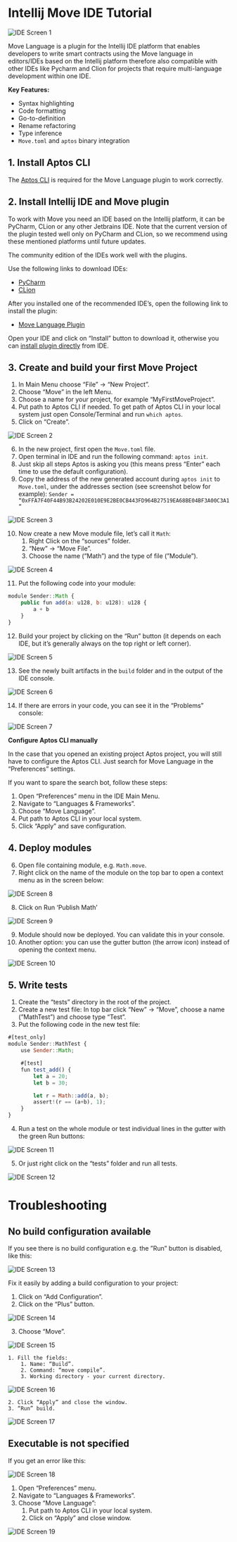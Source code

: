 # Intellij Move IDE Tutorial

![IDE Screen 1](/assets/ide_1.png)

Move Language is a plugin for the Intellij IDE platform that enables developers to write smart contracts using the Move language in editors/IDEs based on the Intellij platform therefore also compatible with other IDEs like Pycharm and Clion for projects that require multi-language development within one IDE.

**Key Features:**

- Syntax highlighting
- Code formatting
- Go-to-definition
- Rename refactoring
- Type inference
- `Move.toml` and `aptos` binary integration

## 1. Install Aptos CLI

The [Aptos CLI](https://github.com/aptos-labs/aptos-core/blob/main/crates/aptos/README.md#install-the-aptos-cli) is required for the Move Language plugin to work correctly. 

## 2. Install Intellij IDE and Move plugin

To work with Move you need an IDE based on the Intellij platform, it can be PyCharm, CLion or any other Jetbrains IDE. Note that the current version of the plugin tested well only on PyCharm and CLion, so we recommend using these mentioned platforms until future updates. 

The community edition of the IDEs work well with the plugins.

Use the following links to download IDEs:

- [PyCharm](https://www.jetbrains.com/pycharm/)
- [CLion](https://www.jetbrains.com/clion/)

After you installed one of the recommended IDE’s, open the following link to install the plugin:

- [Move Language Plugin](https://plugins.jetbrains.com/plugin/14721-move-language)

Open your IDE and click on “Install” button to download it, otherwise you can [install plugin directly](https://www.jetbrains.com/help/idea/managing-plugins.html) from IDE.

## 3. Create and build your first Move Project

1. In Main Menu choose “File” → “New Project”.
2. Choose “Move” in the left Menu.
3. Choose a name for your project, for example “MyFirstMoveProject”.
4. Put path to Aptos CLI if needed. To get path of Aptos CLI in your local system just open Console/Terminal and run `which aptos`.
5. Click on “Create”.

![IDE Screen 2](/assets/ide_2.png)

6. In the new project, first open the `Move.toml` file.
7. Open terminal in IDE and run the following command: `aptos init`.
8. Just skip all steps Aptos is asking you (this means press “Enter” each time to use the default configuration).
9. Copy the address of the new generated account during `aptos init` to `Move.toml`, under the addresses section (see screenshot below for example): `Sender = “0xFFA7F40F44B93B24202E010E9E2BE0CB443FD964B27519EA68BE04BF3A00C3A1”`

![IDE Screen 3](/assets/ide_3.png)

10. Now create a new Move module file, let’s call it `Math`:
    1. Right Click on the “sources” folder.
    2. “New” → “Move File”.
    3. Choose the name (”Math”) and the type of file (”Module”).
    
![IDE Screen 4](/assets/ide_4.png)
    

11. Put the following code into your module:

```jsx
module Sender::Math {
    public fun add(a: u128, b: u128): u128 {
        a + b
    }
}
```

12. Build your project by clicking on the “Run” button (it depends on each IDE, but it’s generally always on the top right or left corner).
    
![IDE Screen 5](/assets/ide_5.png)
    
13. See the newly built artifacts in the `build` folder and in the output of the IDE console.
    
![IDE Screen 6](/assets/ide_6.png)
    

14.  If there are errors in your code, you can see it in the “Problems” console:

![IDE Screen 7](/assets/ide_7.png)

**Configure Aptos CLI manually**

In the case that you opened an existing project Aptos project, you will still have to configure the Aptos CLI. Just search for Move Language in the “Preferences” settings.

If you want to spare the search bot, follow these steps:

1. Open “Preferences” menu in the IDE Main Menu.
2. Navigate to “Languages & Frameworks”.
3. Choose “Move Language”.
4. Put path to Aptos CLI in your local system. 
5. Click “Apply” and save configuration.

## 4. Deploy modules

6. Open file containing module, e.g. `Math.move`.
7. Right click on the name of the module on the top bar to open a context menu as in the screen below:
    
![IDE Screen 8](/assets/ide_8.png)
    
8. Click on Run ‘Publish Math’

![IDE Screen 9](/assets/ide_9.png)

9. Module should now be deployed. You can validate this in your console.
10. Another option: you can use  the gutter button (the arrow icon) instead of opening the context menu.
    
![IDE Screen 10](/assets/ide_10.png)    

## 5. Write tests

1. Create the “tests” directory in the root of the project.
2. Create a new test file: In top bar click “New” → “Move”, choose a name (”MathTest”) and choose type “Test”.
3. Put the following code in the new test file:

```jsx
#[test_only]
module Sender::MathTest {
    use Sender::Math;

    #[test]
    fun test_add() {
        let a = 20;
        let b = 30;

        let r = Math::add(a, b);
        assert!(r == (a+b), 1);
    }
}
```

4. Run a test on the whole module or test individual lines in the gutter with the green Run buttons:

![IDE Screen 11](/assets/ide_11.png)

5. Or just right click on the “tests” folder and run all tests.

![IDE Screen 12](/assets/ide_12.png)

# Troubleshooting

## No build configuration available

If you see there is no build configuration e.g. the ”Run” button is disabled, like this:

![IDE Screen 13](/assets/ide_13.png)

Fix it easily by adding a build configuration to your project:

1. Click on “Add Configuration”.
2. Click on the “Plus” button.
    
![IDE Screen 14](/assets/ide_14.png)
    
3. Choose “Move”.
    
![IDE Screen 15](/assets/ide_15.png)
    
    1. Fill the fields:
        1. Name: “Build”.
        2. Command: “move compile”.
        3. Working directory - your current directory.
        
![IDE Screen 16](/assets/ide_16.png)
        
    2. Click “Apply” and close the window.
    3. “Run” build.
    
![IDE Screen 17](/assets/ide_17.png)
    
## Executable is not specified
    
If you get an error like this:
    
![IDE Screen 18](/assets/ide_18.png)
    
1. Open “Preferences” menu.
2. Navigate to “Languages & Frameworks”.
3. Choose “Move Language”:
   1. Put path to Aptos CLI in your local system.
   2. Click on “Apply” and close window.
    
![IDE Screen 19](/assets/ide_19.png)
